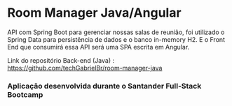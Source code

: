 # Room Manager Java/Angular

API com Spring Boot para gerenciar nossas salas de reunião, foi utilizado o Spring Data para persistência de dados e o banco in-memory H2. E o Front End que consumirá essa API será uma SPA escrita em Angular.

Link do repositório Back-end (Java) : https://github.com/techGabrielBr/room-manager-java

### Aplicação desenvolvida durante o Santander Full-Stack Bootcamp
